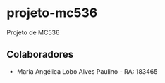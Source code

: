 # projeto-mc536
Projeto de MC536

## Colaboradores
- Maria Angélica Lobo Alves Paulino - RA: 183465
